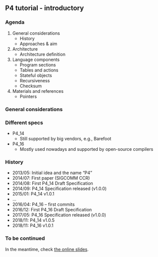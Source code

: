 ## P4 tutorial - introductory

### Agenda

1. General considerations
    * History
    * Approaches & aim
1. Architecture
    * Architecture definition
1. Language components
    * Program sections
    * Tables and actions
    * Stateful objects
    * Recursiveness
    * Checksum
1. Materials and references
    * Pointers

### General considerations

### Different specs

* P4\_14
  * Still supported by big vendors, e.g., Barefoot
* P4\_16
  * Mostly used nowadays and supported by open-source compilers

### History

* 2013/05: Initial idea and the name “P4”
* 2014/07: First paper (SIGCOMM CCR)
* 2014/08: First P4_14 Draft Specification
* 2014/09: P4_14 Specification released (v1.0.0)
* 2015/01: P4_14 v1.0.1
* ...
* 2016/04: P4_16 – first commits
* 2016/12: First P4_16 Draft Specification
* 2017/05: P4_16 Specification released (v1.0.0)
* 2018/11: P4_14 v1.0.5
* 2018/11: P4_16 v1.0.1

### To be continued

In the meantime, check [the online slides](https://carolinafernandez.github.io/file/tutorial/p4/tutorial.introductory.pdf).
